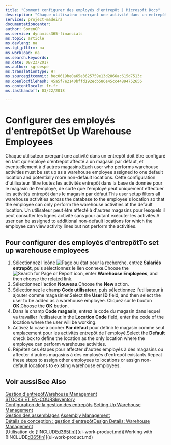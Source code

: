 ```yaml
---
title: "Comment configurer des employés d'entrepôt | Microsoft Docs"
description: "Chaque utilisateur exerçant une activité dans un entrepôt doit être configuré en tant qu'employé d'entrepôt affecté à un magasin par défaut, et éventuellement à d'autres magasins."
services: project-madeira
documentationcenter: 
author: SorenGP
ms.service: dynamics365-financials
ms.topic: article
ms.devlang: na
ms.tgt_pltfrm: na
ms.workload: na
ms.search.keywords: 
ms.date: 08/23/2017
ms.author: sgroespe
ms.translationtype: HT
ms.sourcegitcommit: bec0619be0a65e3625759e13d2866ac615d7513c
ms.openlocfilehash: 45a5f7e2140bffd192ecb586e45cc44894752656
ms.contentlocale: fr-fr
ms.lasthandoff: 03/22/2018

---
```

# <a name="set-up-warehouse-employees"></a><span data-ttu-id="6be0c-103">Configurer des employés d'entrepôt</span><span class="sxs-lookup"><span data-stu-id="6be0c-103">Set Up Warehouse Employees</span></span>
<span data-ttu-id="6be0c-104">Chaque utilisateur exerçant une activité dans un entrepôt doit être configuré en tant qu'employé d'entrepôt affecté à un magasin par défaut, et éventuellement à d'autres magasins.</span><span class="sxs-lookup"><span data-stu-id="6be0c-104">Each user who performs warehouse activities must be set up as a warehouse employee assigned to one default location and potentially more non-default locations.</span></span> <span data-ttu-id="6be0c-105">Cette configuration d'utilisateur filtre toutes les activités entrepôt dans la base de donnée pour le magasin de l'employé, de sorte que l'employé peut uniquement effectuer les activités entrepôt dans le magasin par défaut.</span><span class="sxs-lookup"><span data-stu-id="6be0c-105">This user setup filters all warehouse activities across the database to the employee's location so that the employee can only perform the warehouse activities at the default location.</span></span> <span data-ttu-id="6be0c-106">Un utilisateur peut être affecté à d'autres magasins pour lesquels il peut consulter les lignes activité sans pour autant exécuter les activités.</span><span class="sxs-lookup"><span data-stu-id="6be0c-106">A user can be assigned to additional non-default locations for which the employee can view activity lines but not perform the activities.</span></span>

## <a name="to-set-up-warehouse-employees"></a><span data-ttu-id="6be0c-107">Pour configurer des employés d'entrepôt</span><span class="sxs-lookup"><span data-stu-id="6be0c-107">To set up warehouse employees</span></span>  
1.  <span data-ttu-id="6be0c-108">Sélectionnez l'icône ![Page ou état pour la recherche](media/ui-search/search_small.png "icône Page ou état pour la recherche"), entrez **Salariés entrepôt**, puis sélectionnez le lien connexe.</span><span class="sxs-lookup"><span data-stu-id="6be0c-108">Choose the ![Search for Page or Report](media/ui-search/search_small.png "Search for Page or Report icon") icon, enter **Warehouse Employees**, and then choose the related link.</span></span>  
2. <span data-ttu-id="6be0c-109">Sélectionnez l'action **Nouveau**.</span><span class="sxs-lookup"><span data-stu-id="6be0c-109">Choose the **New** action.</span></span>  
3. <span data-ttu-id="6be0c-110">Sélectionnez le champ **Code utilisateur**, puis sélectionnez l'utilisateur à ajouter comme magasinier.</span><span class="sxs-lookup"><span data-stu-id="6be0c-110">Select the **User ID** field, and then select the user to be added as a warehouse employee.</span></span> <span data-ttu-id="6be0c-111">Cliquez sur le bouton **OK**.</span><span class="sxs-lookup"><span data-stu-id="6be0c-111">Choose the **OK** button.</span></span>  
6.  <span data-ttu-id="6be0c-112">Dans le champ **Code magasin**, entrez le code du magasin dans lequel va travailler l'utilisateur.</span><span class="sxs-lookup"><span data-stu-id="6be0c-112">In the **Location Code** field, enter the code of the location where the user will be working.</span></span>  
7.  <span data-ttu-id="6be0c-113">Activez la case à cocher **Par défaut** pour définir le magasin comme seul emplacement pour les activités entrepôt de l'employé.</span><span class="sxs-lookup"><span data-stu-id="6be0c-113">Select the **Default** check box to define the location as the only location where the employee can perform warehouse activities.</span></span>  
8.  <span data-ttu-id="6be0c-114">Répétez ces étapes pour affecter d'autres employés à des magasins ou affecter d'autres magasins à des employés d'entrepôt existants.</span><span class="sxs-lookup"><span data-stu-id="6be0c-114">Repeat these steps to assign other employees to locations or assign non-default locations to existing warehouse employees.</span></span>  

## <a name="see-also"></a><span data-ttu-id="6be0c-115">Voir aussi</span><span class="sxs-lookup"><span data-stu-id="6be0c-115">See Also</span></span>  
[<span data-ttu-id="6be0c-116">Gestion d'entrepôt</span><span class="sxs-lookup"><span data-stu-id="6be0c-116">Warehouse Management</span></span>](warehouse-manage-warehouse.md)  
[<span data-ttu-id="6be0c-117">STOCKS ET EN-COURS</span><span class="sxs-lookup"><span data-stu-id="6be0c-117">Inventory</span></span>](inventory-manage-inventory.md)  
<span data-ttu-id="6be0c-118">[Configuration de la gestion des entrepôts](warehouse-setup-warehouse.md)   </span><span class="sxs-lookup"><span data-stu-id="6be0c-118">[Setting Up Warehouse Management](warehouse-setup-warehouse.md)   </span></span>  
<span data-ttu-id="6be0c-119">[Gestion des assemblages](assembly-assemble-items.md)  </span><span class="sxs-lookup"><span data-stu-id="6be0c-119">[Assembly Management](assembly-assemble-items.md)  </span></span>  
[<span data-ttu-id="6be0c-120">Détails de conception : gestion d'entrepôt</span><span class="sxs-lookup"><span data-stu-id="6be0c-120">Design Details: Warehouse Management</span></span>](design-details-warehouse-management.md)  
<span data-ttu-id="6be0c-121">[Utilisation de [!INCLUDE[d365fin](includes/d365fin_md.md)]](ui-work-product.md)</span><span class="sxs-lookup"><span data-stu-id="6be0c-121">[Working with [!INCLUDE[d365fin](includes/d365fin_md.md)]](ui-work-product.md)</span></span>  

